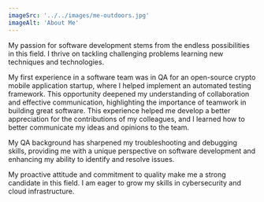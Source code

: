 ```yaml
---
imageSrc: '../../images/me-outdoors.jpg'
imageAlt: 'About Me'
---
```


My passion for software development stems from the endless possibilities in this field. I thrive on tackling challenging problems learning new techniques and technologies.

My first experience in a software team was in QA for an open-source crypto mobile application startup, where I helped implement an automated testing framework. This opportunity deepened my understanding of collaboration and effective communication, highlighting the importance of teamwork in building great software. This experience helped me develop a better appreciation for the contributions of my colleagues, and I learned how to better communicate my ideas and opinions to the team.

My QA background has sharpened my troubleshooting and debugging skills, providing me with a unique perspective on software development and enhancing my ability to identify and resolve issues.

My proactive attitude and commitment to quality make me a strong candidate in this field. I am eager to grow my skills in cybersecurity and cloud infrastructure.
